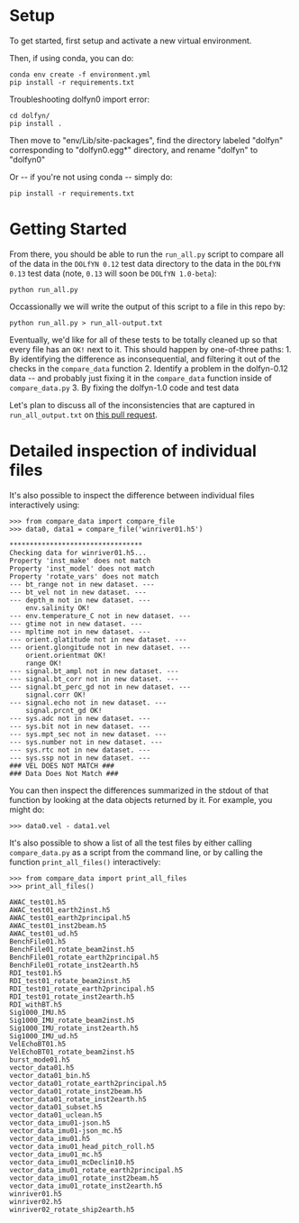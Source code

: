 # Setup

To get started, first setup and activate a new virtual environment.

Then, if using conda, you can do:

    conda env create -f environment.yml
    pip install -r requirements.txt

Troubleshooting dolfyn0 import error:

    cd dolfyn/
    pip install .

Then move to "env/Lib/site-packages", find the directory labeled 
"dolfyn" corresponding to "dolfyn0.egg*" directory, and rename
"dolfyn" to "dolfyn0"

Or -- if you're not using conda -- simply do:
    
    pip install -r requirements.txt

# Getting Started

From there, you should be able to run the `run_all.py` script to compare all of the data in the `DOLfYN 0.12` test data directory to the data in the `DOLfYN 0.13` test data (note, `0.13` will soon be `DOLfYN 1.0-beta`):

    python run_all.py

Occassionally we will write the output of this script to a file in this repo by:

    python run_all.py > run_all-output.txt
    
Eventually, we'd like for all of these tests to be totally cleaned up so that every file has an `OK!` next to it. This should happen by one-of-three paths:
    1. By identifying the difference as inconsequential, and filtering it out of the checks in the `compare_data` function
    2. Identify a problem in the dolfyn-0.12 data -- and probably just fixing it in the `compare_data` function inside of `compare_data.py`
    3. By fixing the dolfyn-1.0 code and test data

Let's plan to discuss all of the inconsistencies that are captured in `run_all_output.txt` on [this pull request](https://github.com/lkilcher/dolfyn-testing/pull/2/files).

# Detailed inspection of individual files

It's also possible to inspect the difference between individual files interactively using:

    >>> from compare_data import compare_file
    >>> data0, data1 = compare_file('winriver01.h5')

    *********************************
    Checking data for winriver01.h5...
    Property 'inst_make' does not match
    Property 'inst_model' does not match
    Property 'rotate_vars' does not match
    --- bt_range not in new dataset. ---
    --- bt_vel not in new dataset. ---
    --- depth_m not in new dataset. ---
        env.salinity OK!
    --- env.temperature_C not in new dataset. ---
    --- gtime not in new dataset. ---
    --- mpltime not in new dataset. ---
    --- orient.glatitude not in new dataset. ---
    --- orient.glongitude not in new dataset. ---
        orient.orientmat OK!
        range OK!
    --- signal.bt_ampl not in new dataset. ---
    --- signal.bt_corr not in new dataset. ---
    --- signal.bt_perc_gd not in new dataset. ---
        signal.corr OK!
    --- signal.echo not in new dataset. ---
        signal.prcnt_gd OK!
    --- sys.adc not in new dataset. ---
    --- sys.bit not in new dataset. ---
    --- sys.mpt_sec not in new dataset. ---
    --- sys.number not in new dataset. ---
    --- sys.rtc not in new dataset. ---
    --- sys.ssp not in new dataset. ---
    ### VEL DOES NOT MATCH ###
    ### Data Does Not Match ###

You can then inspect the differences summarized in the stdout of that function by looking at the data objects returned by it. For example, you might do:

    >>> data0.vel - data1.vel

It's also possible to show a list of all the test files by either calling `compare_data.py` as a script from the command line, or by calling the function `print_all_files()` interactively:

    >>> from compare_data import print_all_files
    >>> print_all_files()
    
    AWAC_test01.h5
    AWAC_test01_earth2inst.h5
    AWAC_test01_earth2principal.h5
    AWAC_test01_inst2beam.h5
    AWAC_test01_ud.h5
    BenchFile01.h5
    BenchFile01_rotate_beam2inst.h5
    BenchFile01_rotate_earth2principal.h5
    BenchFile01_rotate_inst2earth.h5
    RDI_test01.h5
    RDI_test01_rotate_beam2inst.h5
    RDI_test01_rotate_earth2principal.h5
    RDI_test01_rotate_inst2earth.h5
    RDI_withBT.h5
    Sig1000_IMU.h5
    Sig1000_IMU_rotate_beam2inst.h5
    Sig1000_IMU_rotate_inst2earth.h5
    Sig1000_IMU_ud.h5
    VelEchoBT01.h5
    VelEchoBT01_rotate_beam2inst.h5
    burst_mode01.h5
    vector_data01.h5
    vector_data01_bin.h5
    vector_data01_rotate_earth2principal.h5
    vector_data01_rotate_inst2beam.h5
    vector_data01_rotate_inst2earth.h5
    vector_data01_subset.h5
    vector_data01_uclean.h5
    vector_data_imu01-json.h5
    vector_data_imu01-json_mc.h5
    vector_data_imu01.h5
    vector_data_imu01_head_pitch_roll.h5
    vector_data_imu01_mc.h5
    vector_data_imu01_mcDeclin10.h5
    vector_data_imu01_rotate_earth2principal.h5
    vector_data_imu01_rotate_inst2beam.h5
    vector_data_imu01_rotate_inst2earth.h5
    winriver01.h5
    winriver02.h5
    winriver02_rotate_ship2earth.h5


